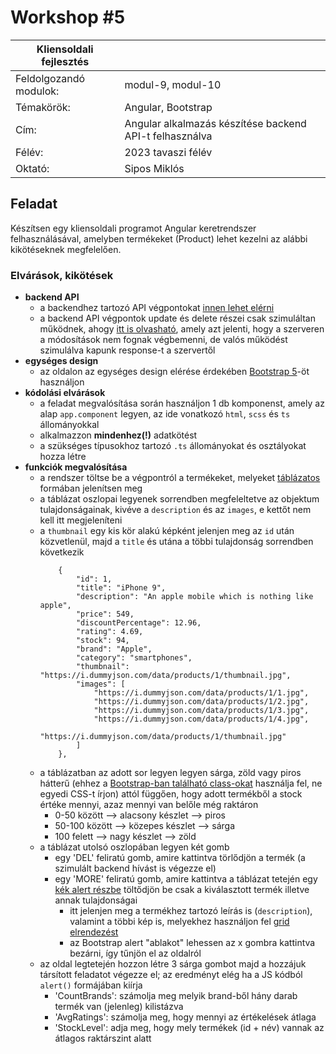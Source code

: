 # Workshop #5

| Kliensoldali fejlesztés | |
|-----|---|
| Feldolgozandó modulok: | modul-9, modul-10 |
| Témakörök: | Angular, Bootstrap |
| Cím: | Angular alkalmazás készítése backend API-t felhasználva |
| Félév: | 2023 tavaszi félév |
| Oktató: | Sipos Miklós |

## Feladat

Készítsen egy kliensoldali programot Angular keretrendszer felhasználásával, amelyben termékeket (Product) lehet kezelni az alábbi kikötéseknek megfelelően.

### Elvárások, kikötések
- **backend API**
    - a backendhez tartozó API végpontokat [innen lehet elérni](https://dummyjson.com/)
    - a backend API végpontok update és delete részei csak szimuláltan működnek, ahogy [itt is olvasható](https://dummyjson.com/docs/products#update), amely azt jelenti, hogy a szerveren a módosítások nem fognak végbemenni, de valós működést szimulálva kapunk response-t a szervertől
- **egységes design**
    - az oldalon az egységes design elérése érdekében [Bootstrap 5](https://getbootstrap.com/docs/5.3/getting-started/download/)-öt használjon
- **kódolási elvárások**
    - a feladat megvalósítása során használjon 1 db komponenst, amely az alap `app.component` legyen, az ide vonatkozó `html`, `scss` és `ts` állományokkal
    - alkalmazzon **mindenhez(!)** adatkötést
    - a szükséges típusokhoz tartozó `.ts` állományokat és osztályokat hozza létre
- **funkciók megvalósítása**
    - a rendszer töltse be a végpontról a termékeket, melyeket [táblázatos](https://getbootstrap.com/docs/5.0/content/tables/) formában jelenítsen meg
    - a táblázat oszlopai legyenek sorrendben megfeleltetve az objektum tulajdonságainak, kivéve a `description` és az `images`, e kettőt nem kell itt megjeleníteni
    - a `thumbnail` egy kis kör alakú képként jelenjen meg az `id` után közvetlenül, majd a `title` és utána a többi tulajdonság sorrendben következik
        ```
            {
                "id": 1,
                "title": "iPhone 9",
                "description": "An apple mobile which is nothing like apple",
                "price": 549,
                "discountPercentage": 12.96,
                "rating": 4.69,
                "stock": 94,
                "brand": "Apple",
                "category": "smartphones",
                "thumbnail": "https://i.dummyjson.com/data/products/1/thumbnail.jpg",
                "images": [
                    "https://i.dummyjson.com/data/products/1/1.jpg",
                    "https://i.dummyjson.com/data/products/1/2.jpg",
                    "https://i.dummyjson.com/data/products/1/3.jpg",
                    "https://i.dummyjson.com/data/products/1/4.jpg",
                    "https://i.dummyjson.com/data/products/1/thumbnail.jpg"
                ]
            },
        ```
    - a táblázatban az adott sor legyen legyen sárga, zöld vagy piros hátterű (ehhez a [Bootstrap-ban található class-okat](https://getbootstrap.com/docs/5.0/content/tables/#variants) használja fel, ne egyedi CSS-t írjon) attól függően, hogy adott termékből a stock értéke mennyi, azaz mennyi van belőle még raktáron
        - 0-50 között --> alacsony készlet --> piros
        - 50-100 között --> közepes készlet --> sárga
        - 100 felett --> nagy készlet --> zöld
    - a táblázat utolsó oszlopában legyen két gomb
        - egy 'DEL' feliratú gomb, amire kattintva törlődjön a termék (a szimulált backend hívást is végezze el)
        - egy 'MORE' feliratú gomb, amire kattintva a táblázat tetején egy [kék alert részbe](https://getbootstrap.com/docs/5.0/components/alerts/) töltődjön be csak a kiválasztott termék illetve annak tulajdonságai
            - itt jelenjen meg a termékhez tartozó leírás is (`description`), valamint a többi kép is, melyekhez használjon fel [grid elrendezést](https://getbootstrap.com/docs/5.0/layout/grid/#example)
            - az Bootstrap alert "ablakot" lehessen az x gombra kattintva bezárni, így tűnjön el az oldalról
    - az oldal legtetején hozzon létre 3 sárga gombot majd a hozzájuk társított feladatot végezze el; az eredményt elég ha a JS kódból `alert()` formájában kiírja
        - 'CountBrands': számolja meg melyik brand-ből hány darab termék van (jelenleg) kilistázva
        - 'AvgRatings': számolja meg, hogy mennyi az értékelések átlaga
        - 'StockLevel': adja meg, hogy mely termékek (id + név) vannak az átlagos raktárszint alatt